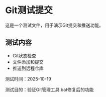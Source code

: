# Git测试提交

这是一个测试文件，用于演示Git提交和推送功能。

## 测试内容

- Git状态检查
- 文件添加和提交
- 推送到远程仓库

测试时间：2025-10-19

测试目的：验证Git管理工具.bat修复后的功能